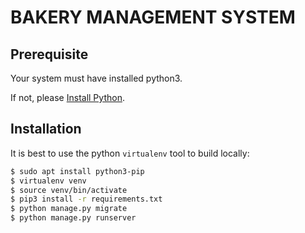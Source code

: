 # BAKERY MANAGEMENT SYSTEM

## Prerequisite
Your system must have installed python3.

If not, please [Install Python](https://www.python.org/downloads/).


## Installation

It is best to use the python `virtualenv` tool to build locally:

```sh
$ sudo apt install python3-pip
$ virtualenv venv
$ source venv/bin/activate
$ pip3 install -r requirements.txt
$ python manage.py migrate
$ python manage.py runserver
```
